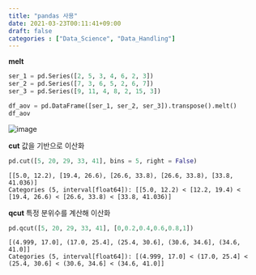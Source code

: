 ```yaml
---
title: "pandas 사용"
date: 2021-03-23T00:11:41+09:00
draft: false
categories : ["Data_Science", "Data_Handling"]
---
```


**melt**

```python
ser_1 = pd.Series([2, 5, 3, 4, 6, 2, 3])
ser_2 = pd.Series([7, 3, 6, 5, 2, 6, 7])
ser_3 = pd.Series([9, 11, 4, 8, 2, 15, 3])

df_aov = pd.DataFrame([ser_1, ser_2, ser_3]).transpose().melt()
df_aov
```

![image](https://user-images.githubusercontent.com/49333349/112160209-4b51c880-8c2d-11eb-9b97-c13cccd9ff58.png)


**cut**
값을 기반으로 이산화
```python
pd.cut([5, 20, 29, 33, 41], bins = 5, right = False)
```

    [[5.0, 12.2), [19.4, 26.6), [26.6, 33.8), [26.6, 33.8), [33.8, 41.036)]
    Categories (5, interval[float64]): [[5.0, 12.2) < [12.2, 19.4) < [19.4, 26.6) < [26.6, 33.8) < [33.8, 41.036)]

**qcut**
특정 분위수를 계산해 이산화
```python
pd.qcut([5, 20, 29, 33, 41], [0,0.2,0.4,0.6,0.8,1])
```

    [(4.999, 17.0], (17.0, 25.4], (25.4, 30.6], (30.6, 34.6], (34.6, 41.0]]
    Categories (5, interval[float64]): [(4.999, 17.0] < (17.0, 25.4] < (25.4, 30.6] < (30.6, 34.6] < (34.6, 41.0]]